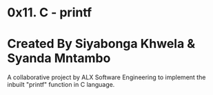 # 0x11. C - printf 

# Created By Siyabonga Khwela & Syanda Mntambo

A collaborative project by ALX Software Engineering to implement the inbuilt "printf" function in C language.
